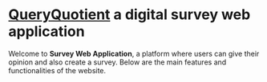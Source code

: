 # [QueryQuotient](http://localhost:5173/) a digital survey web application 

Welcome to **Survey Web Application**, a platform where users can give their opinion and also create a survey. Below are the main features and functionalities of the website.

